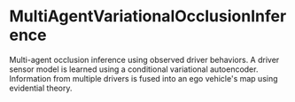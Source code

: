 # MultiAgentVariationalOcclusionInference
Multi-agent occlusion inference using observed driver behaviors. A driver sensor model is learned using a conditional variational autoencoder. Information from multiple drivers is fused into an ego vehicle's map using evidential theory.
